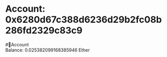 
Account: 0x6280d67c388d6236d29b2fc08b286fd2329c83c9
===================================================
  
#📜Account  
Balance: 0.025382099168385946 Ether